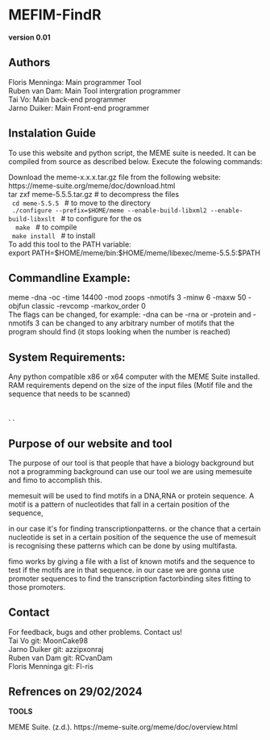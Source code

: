 # **MEFIM-FindR** #
**version 0.01**
## **Authors** ##
<p>
Floris Menninga: Main programmer Tool <br>
Ruben van Dam: Main Tool intergration programmer <br>
Tai Vo: Main back-end programmer <br>
Jarno Duiker: Main Front-end programmer 
</p>

## **Instalation Guide** ##
To use this website and python script, the MEME suite is needed. 
It can be compiled from source as described below. 
Execute the folowing commands:
<p> 
Download the meme-x.x.x.tar.gz file from the following website: <br />
https://meme-suite.org/meme/doc/download.html <br />
tar zxf meme-5.5.5.tar.gz # to decompress the files <br />
         <code> cd meme-5.5.5 </code> # to move to the directory <br /> </code>
         <code> ./configure --prefix=$HOME/meme --enable-build-libxml2 --enable-build-libxslt </code> # to configure for the os <br/>
         <code>  make </code> # to compile <br />
         <code> make install </code> # to install <br />
To add this tool to the PATH variable: <br />
export PATH=$HOME/meme/bin:$HOME/meme/libexec/meme-5.5.5:$PATH <br />
</p>


## **Commandline Example:** ##
<p>
meme <INPUT_FILE_LOCATION> -dna -oc <OUTPUT_LOCATION> -time 14400 -mod zoops -nmotifs 3 -minw 6 -maxw 50 -objfun classic -revcomp -markov_order 0 <br /> 
The flags can be changed, for example: -dna can be -rna or -protein and -nmotifs 3 can be changed to any arbitrary number of motifs that the program should find (it stops looking when the number is 
reached) <br />
</p>


## **System Requirements:** ##
<p>
Any python compatible x86 or x64 computer with the MEME Suite installed. <br />
RAM requirements depend on the size of the input files (Motif file and the sequence that needs to be scanned) <br /> 
</p>
<br>
.
.

 ## **Purpose of our website and tool** 

The purpose of our tool is that people that have a biology background but not a programming background can use our tool we are using memesuite and fimo to accomplish this.

memesuit will be used to find motifs in a DNA,RNA or protein sequence. A motif is a pattern of nucleotides that fall in a certain position of the sequence,

in our case it's for finding transcriptionpatterns. or the chance that a certain nucleotide is set in a certain position of the sequence the use of memesuit is recognising these patterns which can be done by using multifasta.

fimo works by giving a file with a list of known motifs and the sequence to test if the motifs are in that sequence. in our case we are gonna use promoter sequences to find the transcription factorbinding sites fitting to those promoters.


## **Contact** ##
<p> For feedback, bugs and other problems. Contact us! <br>
Tai Vo git: MoonCake98 <br>
Jarno Duiker git: azzipxonraj <br>
Ruben van Dam git: RCvanDam <br>
Floris Menninga git: Fl-ris </p>

## **Refrences on 29/02/2024** ##
**TOOLS**
<p>
MEME Suite. (z.d.). https://meme-suite.org/meme/doc/overview.html
</p>
